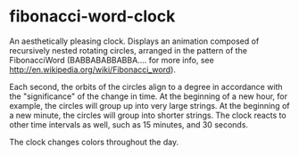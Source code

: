 fibonacci-word-clock
====================
An aesthetically pleasing clock. Displays an animation composed of recursively nested rotating circles, arranged 
in the pattern of the FibonacciWord (BABBABABBABBA.... for more info, see http://en.wikipedia.org/wiki/Fibonacci_word).

Each second, the orbits of the circles align to a degree in accordance with the "significance" of the change in time. At the beginning of a new hour, for example, the circles will group up into very large strings. At the beginning of a new minute, the circles will group into shorter strings. The clock reacts to other time intervals as well, such as 15 minutes, and 30 seconds.

The clock changes colors throughout the day.
